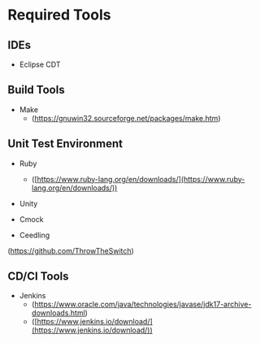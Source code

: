 # Required Tools

## IDEs

- Eclipse CDT

## Build Tools

- Make
  - (https://gnuwin32.sourceforge.net/packages/make.htm)

## Unit Test Environment

- Ruby

  - ([https://www.ruby-lang.org/en/downloads/](https://www.ruby-lang.org/en/downloads/))
- Unity
- Cmock
- Ceedling

(https://github.com/ThrowTheSwitch)

## CD/CI Tools

- Jenkins
  - (https://www.oracle.com/java/technologies/javase/jdk17-archive-downloads.html)
  - ([https://www.jenkins.io/download/](https://www.jenkins.io/download/))

